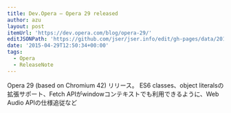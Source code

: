 ```yaml
---
title: Dev.Opera — Opera 29 released
author: azu
layout: post
itemUrl: 'https://dev.opera.com/blog/opera-29/'
editJSONPath: 'https://github.com/jser/jser.info/edit/gh-pages/data/2015/04/index.json'
date: '2015-04-29T12:50:34+00:00'
tags:
  - Opera
  - ReleaseNote
---
```

Opera 29 (based on Chromium 42) リリース。
ES6 classes、object literalsの拡張サポート、Fetch APIがwindowコンテキストでも利用できるように、Web Audio APIの仕様追従など
